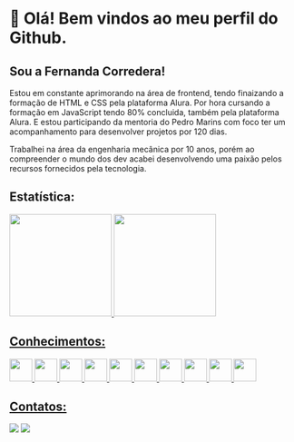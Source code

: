# 👋 Olá! Bem vindos ao meu perfil do Github.
## Sou a Fernanda Corredera!

Estou em constante aprimorando na área de frontend, tendo finaizando a formação de HTML e CSS pela plataforma Alura. 
Por hora cursando a formação em JavaScript tendo 80% concluida, também pela plataforma Alura.
E estou participando da mentoria do Pedro Marins com foco ter um acompanhamento para desenvolver projetos por 120 dias.

Trabalhei na área da engenharia mecânica por 10 anos, porém ao compreender o mundo dos dev acabei desenvolvendo uma paixão pelos recursos fornecidos pela tecnologia.


## Estatística:
<div>
<a href="https://github.com/fernanda1102">
<img height="180em" src="https://github-readme-stats.vercel.app/api/top-langs/?fernanda1102&layout=compact&langs_count=7&theme=dracula"/>
<img height="180em" src="https://github-readme-stats.vercel.app/api?fernanda1102-aqui&show_icons=true&theme=dracula&include_all_commits=true&count_private=true"/>
</div>
          
## Conhecimentos:
<img src="https://cdn.jsdelivr.net/gh/devicons/devicon/icons/canva/canva-original.svg" width="40" height="40"/> <img src="https://cdn.jsdelivr.net/gh/devicons/devicon/icons/css3/css3-original.svg" width="40" height="40"/> <img src="https://cdn.jsdelivr.net/gh/devicons/devicon/icons/flutter/flutter-original.svg" width="40" height="40"/> <img src="https://cdn.jsdelivr.net/gh/devicons/devicon/icons/git/git-plain-wordmark.svg" width="40" height="40"/> <img src="https://cdn.jsdelivr.net/gh/devicons/devicon/icons/github/github-original-wordmark.svg" width="40" height="40"/> <img src="https://cdn.jsdelivr.net/gh/devicons/devicon/icons/html5/html5-original-wordmark.svg" width="40" height="40"/> <img src="https://cdn.jsdelivr.net/gh/devicons/devicon/icons/javascript/javascript-original.svg" width="40" height="40"/> <img src="https://cdn.jsdelivr.net/gh/devicons/devicon/icons/linkedin/linkedin-original.svg" width="40" height="40"/> <img src="https://cdn.jsdelivr.net/gh/devicons/devicon/icons/react/react-original-wordmark.svg" width="40" height="40"/> <img src="https://cdn.jsdelivr.net/gh/devicons/devicon/icons/twitter/twitter-original.svg" width="40" height="40"/>
          
          
 ## Contatos:

<div>
<a href = "mailto:fernandacorredera@gmail.com"><img src="https://img.shields.io/badge/Gmail-D14836?style=for-the-badge&logo=gmail&logoColor=white" target="_blank"></a>
<a href="https://www.linkedin.com/in/seu-usuário-linkedln-aqui" target="_blank"><img src="https://img.shields.io/badge/-LinkedIn-%230077B5?style=for-the-badge&logo=linkedin&logoColor=white" target="_blank"></a>   
</div>         
          
          
          
          
          
          

          
                    
          
          
          
